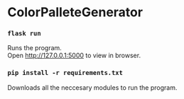 # ColorPalleteGenerator
### `flask run`
  Runs the program.\
  Open http://127.0.0.1:5000 to view in browser.
### `pip install -r requirements.txt`
  Downloads all the neccesary modules to run the program.
